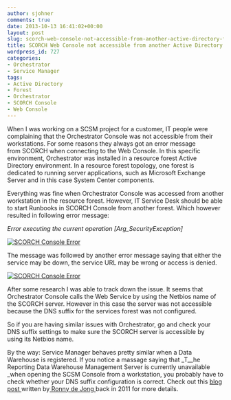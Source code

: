 ```yaml
---
author: sjohner
comments: true
date: 2013-10-13 16:41:02+00:00
layout: post
slug: scorch-web-console-not-accessible-from-another-active-directory-forest
title: SCORCH Web Console not accessible from another Active Directory forest
wordpress_id: 727
categories:
- Orchestrator
- Service Manager
tags:
- Active Directory
- Forest
- Orchestrator
- SCORCH Console
- Web Console
---
```


When I was working on a SCSM project for a customer, IT people were complaining that the Orchestrator Console was not accessible from their workstations. For some reasons they always got an error message from SCORCH when connecting to the Web Console. In this specific environment, Orchestrator was installed in a resource forest Active Directory environment. In a resource forest topology, one forest is dedicated to running server applications, such as Microsoft Exchange Server and in this case System Center components.<!-- more -->

Everything was fine when Orchestrator Console was accessed from another workstation in the resource forest. However, IT Service Desk should be able to start Runbooks in SCORCH Console from another forest. Which however resulted in following error message:

_Error executing the current operation [Arg_SecurityException]_

[![SCORCH Console Error](/images/scorchconsoleerror1.png?w=696)](/images/scorchconsoleerror1.png)

The message was followed by another error message saying that either the service may be down, the service URL may be wrong or access is denied.

[![SCORCH Console Error](/images/scorchconsoleerror2.png?w=696)](/images/scorchconsoleerror2.png)

After some research I was able to track down the issue. It seems that Orchestrator Console calls the Web Service by using the Netbios name of the SCORCH server. However in this case the server was not accessible because the DNS suffix for the services forest was not configured.

So if you are having similar issues with Orchestrator, go and check your DNS suffix settings to make sure the SCORCH server is accessible by using its Netbios name.

By the way: Service Manager behaves pretty similar when a Data Warehouse is registered. If you notice a massage saying that _T__he Reporting Data Warehouse Management Server is currently unavailable _when opening the SCSM Console from a workstation, you probably have to check whether your DNS suffix configuration is correct. Check out this [blog post ](http://ronnydejong.com/2011/08/23/reporting-data-warehouse-management-server-is-currently-unavailable-sysctr/)written by[ Ronny de Jong ](https://twitter.com/ronnydejong)back in 2011 for more details.
